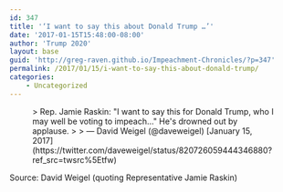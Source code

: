 ```yaml
---
id: 347
title: '‘I want to say this about Donald Trump …’'
date: '2017-01-15T15:48:00-08:00'
author: 'Trump 2020'
layout: base
guid: 'http://greg-raven.github.io/Impeachment-Chronicles/?p=347'
permalink: /2017/01/15/i-want-to-say-this-about-donald-trump/
categories:
    - Uncategorized
---
```


<figure class="wp-block-embed is-type-rich is-provider-twitter wp-block-embed-twitter"><div class="wp-block-embed__wrapper">> Rep. Jamie Raskin: "I want to say this for Donald Trump, who I may well be voting to impeach…" He's drowned out by applause.
> 
> — David Weigel (@daveweigel) [January 15, 2017](https://twitter.com/daveweigel/status/820726059444346880?ref_src=twsrc%5Etfw)

<script async="" charset="utf-8" src="https://platform.twitter.com/widgets.js"></script></div></figure>Source: David Weigel (quoting Representative Jamie Raskin)